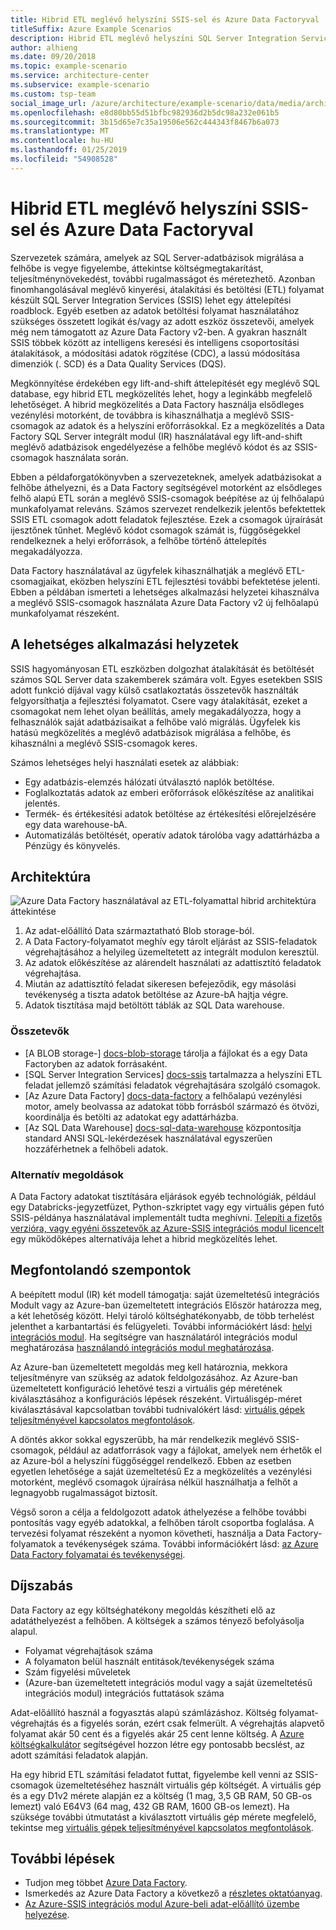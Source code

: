 ```yaml
---
title: Hibrid ETL meglévő helyszíni SSIS-sel és Azure Data Factoryval
titleSuffix: Azure Example Scenarios
description: Hibrid ETL meglévő helyszíni SQL Server Integration Services- (SSIS-) környezetekkel és Azure Data Factoryval.
author: alhieng
ms.date: 09/20/2018
ms.topic: example-scenario
ms.service: architecture-center
ms.subservice: example-scenario
ms.custom: tsp-team
social_image_url: /azure/architecture/example-scenario/data/media/architecture-diagram-hybrid-etl-with-adf.png
ms.openlocfilehash: e8d80bb55d51bfbc982936d2b5dc98a232e061b5
ms.sourcegitcommit: 3b15d65e7c35a19506e562c444343f8467b6a073
ms.translationtype: MT
ms.contentlocale: hu-HU
ms.lasthandoff: 01/25/2019
ms.locfileid: "54908528"
---
```

# <a name="hybrid-etl-with-existing-on-premises-ssis-and-azure-data-factory"></a>Hibrid ETL meglévő helyszíni SSIS-sel és Azure Data Factoryval

Szervezetek számára, amelyek az SQL Server-adatbázisok migrálása a felhőbe is vegye figyelembe, áttekintse költségmegtakarítást, teljesítménynövekedést, további rugalmasságot és méretezhető. Azonban finomhangolásával meglévő kinyerési, átalakítási és betöltési (ETL) folyamat készült SQL Server Integration Services (SSIS) lehet egy áttelepítési roadblock. Egyéb esetben az adatok betöltési folyamat használatához szükséges összetett logikát és/vagy az adott eszköz összetevői, amelyek még nem támogatott az Azure Data Factory v2-ben. A gyakran használt SSIS többek között az intelligens keresési és intelligens csoportosítási átalakítások, a módosítási adatok rögzítése (CDC), a lassú módosítása dimenziók (. SCD) és a Data Quality Services (DQS).

Megkönnyítése érdekében egy lift-and-shift áttelepítését egy meglévő SQL database, egy hibrid ETL megközelítés lehet, hogy a leginkább megfelelő lehetőséget. A hibrid megközelítés a Data Factory használja elsődleges vezénylési motorként, de továbbra is kihasználhatja a meglévő SSIS-csomagok az adatok és a helyszíni erőforrásokkal. Ez a megközelítés a Data Factory SQL Server integrált modul (IR) használatával egy lift-and-shift meglévő adatbázisok engedélyezése a felhőbe meglévő kódot és az SSIS-csomagok használata során.

Ebben a példaforgatókönyvben a szervezeteknek, amelyek adatbázisokat a felhőbe áthelyezni, és a Data Factory segítségével motorként az elsődleges felhő alapú ETL során a meglévő SSIS-csomagok beépítése az új felhőalapú munkafolyamat releváns. Számos szervezet rendelkezik jelentős befektettek SSIS ETL csomagok adott feladatok fejlesztése. Ezek a csomagok újraírását ijesztőnek tűnhet. Meglévő kódot csomagok számát is, függőségekkel rendelkeznek a helyi erőforrások, a felhőbe történő áttelepítés megakadályozza.

Data Factory használatával az ügyfelek kihasználhatják a meglévő ETL-csomagjaikat, eközben helyszíni ETL fejlesztési további befektetése jelenti. Ebben a példában ismerteti a lehetséges alkalmazási helyzetei kihasználva a meglévő SSIS-csomagok használata Azure Data Factory v2 új felhőalapú munkafolyamat részeként.

## <a name="potential-use-cases"></a>A lehetséges alkalmazási helyzetek

SSIS hagyományosan ETL eszközben dolgozhat átalakítását és betöltését számos SQL Server data szakemberek számára volt. Egyes esetekben SSIS adott funkció díjával vagy külső csatlakoztatás összetevők használták felgyorsíthatja a fejlesztési folyamatot. Csere vagy átalakítását, ezeket a csomagokat nem lehet olyan beállítás, amely megakadályozza, hogy a felhasználók saját adatbázisaikat a felhőbe való migrálás. Ügyfelek kis hatású megközelítés a meglévő adatbázisok migrálása a felhőbe, és kihasználni a meglévő SSIS-csomagok keres.

Számos lehetséges helyi használati esetek az alábbiak:

- Egy adatbázis-elemzés hálózati útválasztó naplók betöltése.
- Foglalkoztatás adatok az emberi erőforrások előkészítése az analitikai jelentés.
- Termék- és értékesítési adatok betöltése az értékesítési előrejelzésére egy data warehouse-bA.
- Automatizálás betöltését, operatív adatok tárolóba vagy adattárházba a Pénzügy és könyvelés.

## <a name="architecture"></a>Architektúra

![Azure Data Factory használatával az ETL-folyamattal hibrid architektúra áttekintése][architecture-diagram]

1. Az adat-előállító Data származtatható Blob storage-ból.
2. A Data Factory-folyamatot meghív egy tárolt eljárást az SSIS-feladatok végrehajtásához a helyileg üzemeltetett az integrált modulon keresztül.
3. Az adatok előkészítése az alárendelt használati az adattisztító feladatok végrehajtása.
4. Miután az adattisztító feladat sikeresen befejeződik, egy másolási tevékenység a tiszta adatok betöltése az Azure-bA hajtja végre.
5. Adatok tisztítása majd betöltött táblák az SQL Data warehouse.

### <a name="components"></a>Összetevők

- [A BLOB storage-] [ docs-blob-storage] tárolja a fájlokat és a egy Data Factoryben az adatok forrásaként.
- [SQL Server Integration Services] [ docs-ssis] tartalmazza a helyszíni ETL feladat jellemző számítási feladatok végrehajtására szolgáló csomagok.
- [Az Azure Data Factory] [ docs-data-factory] a felhőalapú vezénylési motor, amely beolvassa az adatokat több forrásból származó és ötvözi, koordinálja és betölti az adatokat egy adattárházba.
- [Az SQL Data Warehouse] [ docs-sql-data-warehouse] központosítja standard ANSI SQL-lekérdezések használatával egyszerűen hozzáférhetnek a felhőbeli adatok.

### <a name="alternatives"></a>Alternatív megoldások

A Data Factory adatokat tisztítására eljárások egyéb technológiák, például egy Databricks-jegyzetfüzet, Python-szkriptet vagy egy virtuális gépen futó SSIS-példánya használatával implementált tudta meghívni. [Telepíti a fizetős verzióra, vagy egyéni összetevők az Azure-SSIS integrációs modul licencelt](/azure/data-factory/how-to-develop-azure-ssis-ir-licensed-components) egy működőképes alternatívája lehet a hibrid megközelítés lehet.

## <a name="considerations"></a>Megfontolandó szempontok

A beépített modul (IR) két modell támogatja: saját üzemeltetésű integrációs Modult vagy az Azure-ban üzemeltetett integrációs Először határozza meg, a két lehetőség között. Helyi tároló költséghatékonyabb, de több terhelést jelenthet a karbantartási és felügyeleti. További információkért lásd: [helyi integrációs modul](/azure/data-factory/concepts-integration-runtime#self-hosted-integration-runtime). Ha segítségre van használatáról integrációs modul meghatározása [használandó integrációs modul meghatározása](/azure/data-factory/concepts-integration-runtime#determining-which-ir-to-use).

Az Azure-ban üzemeltetett megoldás meg kell határoznia, mekkora teljesítményre van szükség az adatok feldolgozásához. Az Azure-ban üzemeltetett konfiguráció lehetővé teszi a virtuális gép méretének kiválasztásához a konfigurációs lépések részeként. Virtuálisgép-méret kiválasztásával kapcsolatban további tudnivalókért lásd: [virtuális gépek teljesítményével kapcsolatos megfontolások](/azure/cloud-services/cloud-services-sizes-specs#performance-considerations).

A döntés akkor sokkal egyszerűbb, ha már rendelkezik meglévő SSIS-csomagok, például az adatforrások vagy a fájlokat, amelyek nem érhetők el az Azure-ból a helyszíni függőséggel rendelkező. Ebben az esetben egyetlen lehetősége a saját üzemeltetésű Ez a megközelítés a vezénylési motorként, meglévő csomagok újraírása nélkül használhatja a felhőt a legnagyobb rugalmasságot biztosít.

Végső soron a célja a feldolgozott adatok áthelyezése a felhőbe további pontosítás vagy egyéb adatokkal, a felhőben tárolt csoportba foglalása. A tervezési folyamat részeként a nyomon követheti, használja a Data Factory-folyamatok a tevékenységek száma. További információkért lásd: [az Azure Data Factory folyamatai és tevékenységei](/azure/data-factory/concepts-pipelines-activities).

## <a name="pricing"></a>Díjszabás

Data Factory az egy költséghatékony megoldás készítheti elő az adatáthelyezést a felhőben. A költségek a számos tényező befolyásolja alapul.

- Folyamat végrehajtások száma
- A folyamaton belül használt entitások/tevékenységek száma
- Szám figyelési műveletek
- (Azure-ban üzemeltetett integrációs modul vagy a saját üzemeltetésű integrációs modul) integrációs futtatások száma

Adat-előállító használ a fogyasztás alapú számlázáshoz. Költség folyamat-végrehajtás és a figyelés során, ezért csak felmerült. A végrehajtás alapvető folyamat akár 50 cent és a figyelés akár 25 cent lenne költség. A [Azure költségkalkulátor](https://azure.microsoft.com/pricing/calculator/) segítségével hozzon létre egy pontosabb becslést, az adott számítási feladatok alapján.

Ha egy hibrid ETL számítási feladatot futtat, figyelembe kell venni az SSIS-csomagok üzemeltetéséhez használt virtuális gép költségét. A virtuális gép és a egy D1v2 mérete alapján ez a költség (1 mag, 3,5 GB RAM, 50 GB-os lemezt) való E64V3 (64 mag, 432 GB RAM, 1600 GB-os lemezt). Ha szüksége további útmutatást a kiválasztott virtuális gép mérete megfelelő, tekintse meg [virtuális gépek teljesítményével kapcsolatos megfontolások](/azure/cloud-services/cloud-services-sizes-specs#performance-considerations).

## <a name="next-steps"></a>További lépések

- Tudjon meg többet [Azure Data Factory](https://azure.microsoft.com/services/data-factory/).
- Ismerkedés az Azure Data Factory a következő a [részletes oktatóanyag](/azure/data-factory/#step-by-step-tutorials).
- [Az Azure-SSIS integrációs modul Azure-beli adat-előállító üzembe helyezése](/azure/data-factory/tutorial-deploy-ssis-packages-azure).

<!-- links -->
[architecture-diagram]: ./media/architecture-diagram-hybrid-etl-with-adf.png
[small-pricing]: https://azure.com/e/
[medium-pricing]: https://azure.com/e/
[large-pricing]: https://azure.com/e/
[availability]: /azure/architecture/checklist/availability
[resource-groups]: /azure/azure-resource-manager/resource-group-overview
[resiliency]: /azure/architecture/resiliency/
[security]: /azure/security/
[scalability]: /azure/architecture/checklist/scalability
[docs-blob-storage]: /azure/storage/blobs/
[docs-data-factory]: /azure/data-factory/introduction
[docs-resource-groups]: /azure/azure-resource-manager/resource-group-overview
[docs-ssis]: /sql/integration-services/sql-server-integration-services
[docs-sql-data-warehouse]: /azure/sql-data-warehouse/sql-data-warehouse-overview-what-is
